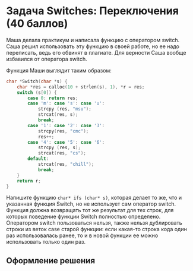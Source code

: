 # Задача Switches: Переключения (40 баллов)
Маша делала практикум и написала функцию с оператором switch. Саша решил использовать эту функцию в своей работе, но ее надо переписать, ведь его обвинят в плагиате. Для верности Саша вообще избавился от оператора switch.

Функция Маши выглядит таким образом:
```C
char *Switch(char *s) {
    char *res = calloc(10 + strlen(s), 1), *r = res;
    switch (s[0]) {
        case 0: return res;
        case 'm': case 's': case 'u':
            strcpy (res, "msu");
            strcat(res, s);
            break;
        case '1': case '2': case '3':
            strcpy(res, "cmc");
            res++;
        case '4': case '5': case '6':
            strcpy (res, s);
            strcat(res, "cs");
        default:
            strcat(res, "chill");
            break;
    }
    return r;
}
```
Напишите функцию `char* ifs (char* s)`, которая делает то же, что и указанная функция Switch, но не использует сам оператор switch. Функция должна возвращать тот же результат для тех строк, для которых поведение функции Switch полностью определено. Оператором switch пользоваться нельзя, также нельзя дублировать строки из веток case старой функции: если какая-то строка кода один раз
использовалась ранее, то и в новой функции ее можно использовать только один раз.

## Оформление решения